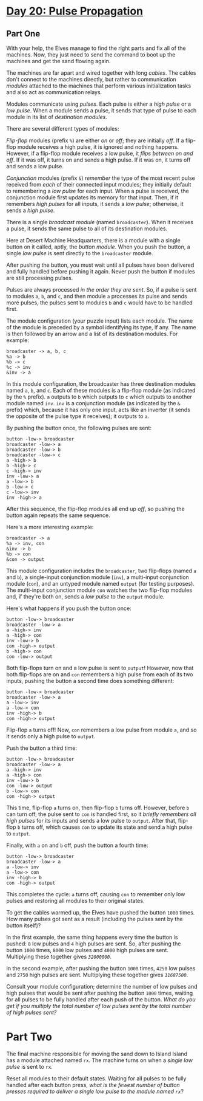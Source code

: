 # [Day 20: Pulse Propagation](https://adventofcode.com/2023/day/20)

## Part One

With your help, the Elves manage to find the right parts and fix all of the machines.  Now, they just need to send the command to boot up the machines and get the sand flowing again.

The machines are far apart and wired together with long *cables*.  The cables don't connect to the machines directly, but rather to communication *modules* attached to the machines that perform various initialization tasks and also act as communication relays.

Modules communicate using *pulses*.  Each pulse is either a *high pulse* or a *low pulse*.  When a module sends a pulse, it sends that type of pulse to each module in its list of *destination modules*.

There are several different types of modules:

*Flip-flop* modules (prefix `%`) are either *on* or *off*; they are initially *off*.  If a flip-flop module receives a high pulse, it is ignored and nothing happens.  However, if a flip-flop module receives a low pulse, it *flips between on and off*.  If it was off, it turns on and sends a high pulse.  If it was on, it turns off and sends a low pulse.

*Conjunction* modules (prefix `&`) *remember* the type of the most recent pulse received from *each* of their connected input modules; they initially default to remembering a *low pulse* for each input.  When a pulse is received, the conjunction module first updates its memory for that input.  Then, if it remembers *high pulses* for all inputs, it sends a *low pulse*; otherwise, it sends a *high pulse*.

There is a single *broadcast module* (named `broadcaster`).  When it receives a pulse, it sends the same pulse to all of its destination modules.

Here at Desert Machine Headquarters, there is a module with a single button on it called, aptly, the *button module*.  When you push the button, a single *low pulse* is sent directly to the `broadcaster` module.

After pushing the button, you must wait until all pulses have been delivered and fully handled before pushing it again.  Never push the button if modules are still processing pulses.

Pulses are always processed *in the order they are sent*.  So, if a pulse is sent to modules `a`, `b`, and `c`, and then module `a` processes its pulse and sends more pulses, the pulses sent to modules `b` and `c` would have to be handled first.

The module configuration (your puzzle input) lists each module.  The name of the module is preceded by a symbol identifying its type, if any.  The name is then followed by an arrow and a list of its destination modules.  For example:
```
broadcaster -> a, b, c
%a -> b
%b -> c
%c -> inv
&inv -> a
```

In this module configuration, the broadcaster has three destination modules named `a`, `b`, and `c`.  Each of these modules is a flip-flop module (as indicated by the `%` prefix).  `a` outputs to `b` which outputs to `c` which outputs to another module named `inv`.  `inv` is a conjunction module (as indicated by the `&` prefix) which, because it has only one input, acts like an inverter (it sends the opposite of the pulse type it receives); it outputs to `a`.

By pushing the button once, the following pulses are sent:
```
button -low-> broadcaster
broadcaster -low-> a
broadcaster -low-> b
broadcaster -low-> c
a -high-> b
b -high-> c
c -high-> inv
inv -low-> a
a -low-> b
b -low-> c
c -low-> inv
inv -high-> a
```

After this sequence, the flip-flop modules all end up *off*, so pushing the button again repeats the same sequence.

Here's a more interesting example:
```
broadcaster -> a
%a -> inv, con
&inv -> b
%b -> con
&con -> output
```

This module configuration includes the `broadcaster`, two flip-flops (named `a` and `b`), a single-input conjunction module (`inv`), a multi-input conjunction module (`con`), and an untyped module named `output` (for testing purposes).  The multi-input conjunction module `con` watches the two flip-flop modules and, if they're both on, sends a *low pulse* to the `output` module.

Here's what happens if you push the button once:
```
button -low-> broadcaster
broadcaster -low-> a
a -high-> inv
a -high-> con
inv -low-> b
con -high-> output
b -high-> con
con -low-> output
```

Both flip-flops turn on and a low pulse is sent to `output`!  However, now that both flip-flops are on and `con` remembers a high pulse from each of its two inputs, pushing the button a second time does something different:
```
button -low-> broadcaster
broadcaster -low-> a
a -low-> inv
a -low-> con
inv -high-> b
con -high-> output
```

Flip-flop `a` turns off!  Now, `con` remembers a low pulse from module `a`, and so it sends only a high pulse to `output`.

Push the button a third time:
```
button -low-> broadcaster
broadcaster -low-> a
a -high-> inv
a -high-> con
inv -low-> b
con -low-> output
b -low-> con
con -high-> output
```

This time, flip-flop `a` turns on, then flip-flop `b` turns off.  However, before `b` can turn off, the pulse sent to `con` is handled first, so it *briefly remembers all high pulses* for its inputs and sends a low pulse to `output`.  After that, flip-flop `b` turns off, which causes `con` to update its state and send a high pulse to `output`.

Finally, with `a` on and `b` off, push the button a fourth time:
```
button -low-> broadcaster
broadcaster -low-> a
a -low-> inv
a -low-> con
inv -high-> b
con -high-> output
```

This completes the cycle: `a` turns off, causing `con` to remember only low pulses and restoring all modules to their original states.

To get the cables warmed up, the Elves have pushed the button `1000` times.  How many pulses got sent as a result (including the pulses sent by the button itself)?

In the first example, the same thing happens every time the button is pushed: `8` low pulses and `4` high pulses are sent.  So, after pushing the button `1000` times, `8000` low pulses and `4000` high pulses are sent.  Multiplying these together gives *`32000000`*.

In the second example, after pushing the button `1000` times, `4250` low pulses and `2750` high pulses are sent.  Multiplying these together gives *`11687500`*.

Consult your module configuration; determine the number of low pulses and high pulses that would be sent after pushing the button `1000` times, waiting for all pulses to be fully handled after each push of the button.  *What do you get if you multiply the total number of low pulses sent by the total number of high pulses sent?*


# Part Two

The final machine responsible for moving the sand down to Island Island has a module attached named `rx`.  The machine turns on when a *single low pulse* is sent to `rx`.

Reset all modules to their default states.  Waiting for all pulses to be fully handled after each button press, *what is the fewest number of button presses required to deliver a single low pulse to the module named `rx`*?
